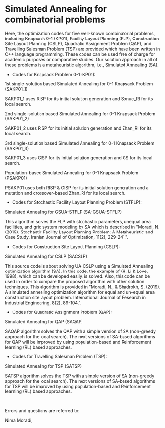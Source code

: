 # Simulated Annealing for combinatorial problems
Here, the optimization codes for five well-known combinatorial problems, including Knapsack 0-1 (KP01), Facility Layout Planning (FLP), Construction Site Layout Planning (CSLP), Quadratic Assignment Problem (QAP), and Travelling Salesman Problem (TSP) are provided which have been written in C++ language programming. These codes can be used free of charge for academic purposes or comparative studies. Our solution approach in all of these problems is a metaheuristic algorithm, i.e., Simulated Annealing (SA).

- Codes for Knapsack Problem 0-1 (KP01):

1st single-solution based Simulated Annealing for 0-1 Knapsack Problem (SAKP01_1)

SAKP01_1 uses RISP for its initial solution generation and Sonuc_RI for its local search.

2nd single-solution based Simulated Annealing for 0-1 Knapsack Problem (SAKP01_2)

SAKP01_2 uses RISP for its initial solution generation and Zhan_RI for its local search.

3rd single-solution based Simulated Annealing for 0-1 Knapsack Problem (SAKP01_3)

SAKP01_3 uses GISP for its initial solution generation and GS for its local search.

Population-based Simulated Annealing for 0-1 Knapsack Problem (PSAKP01)

PSAKP01 uses both RISP & GISP for its initial solution generation and a mutation and crossover-based Zhan_RI for its local search.

- Codes for Stochastic Facility Layout Planning Problem (STFLP): 

Simulated Annealing for GSUA-STFLP (SA-GSUA-STFLP)

This algorithm solves the FLP with stochastic parameters, unequal area facilities, and grid system modeling by SA which is described in "Moradi, N. (2019). Stochastic Facility Layout Planning Problem: A Metaheuristic and Case Study. Iranian Journal of Optimization, 11(2), 229-241.".

- Codes for Construction Site Layout Planning (CSLP):

Simulated Annealing for CSLP (SACSLP)

This source code is about solving UA-CSLP using a Simulated Annealing optimization algorithm (SA). In this code, the example of (H. Li & Love, 1998), which can be developed easily, is solved. Also, this code can be used in order to compare the proposed algorithm with other solution techniques. This algorithm is provided in "Moradi, N., & Shadrokh, S. (2019). A simulated annealing optimization algorithm for equal and un-equal area construction site layout problem. International Journal of Research in Industrial Engineering, 8(2), 89-104.".

- Codes for Quadratic Assignment Problem (QAP):

Simulated Annealing for QAP (SAQAP)

SAQAP algorithm solves the QAP with a simple version of SA (non-greedy approach for the local search). The next versions of SA-based algorithms for QAP will be improved by using population-based and Reinforcement learning (RL) based approaches.

- Codes for Travelling Salesman Problem (TSP):

Simulated Annealing for TSP (SATSP)

SATSP algorithm solves the TSP with a simple version of SA (non-greedy approach for the local search). The next versions of SA-based algorithms for TSP will be improved by using population-based and Reinforcement learning (RL) based approaches.

​

Errors and questions are referred to:

Nima Moradi, 
